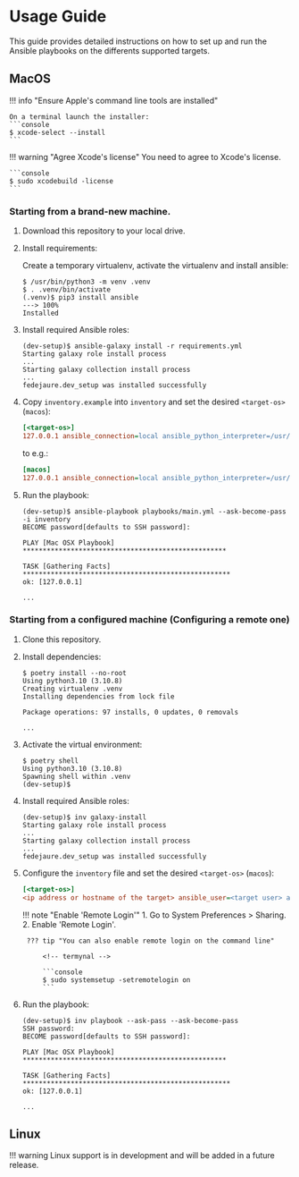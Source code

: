 # Usage Guide

This guide provides detailed instructions on how to set up and run the Ansible playbooks on
the differents supported targets.

## MacOS

!!! info "Ensure Apple's command line tools are installed"

    On a terminal launch the installer:
    ```console
    $ xcode-select --install
    ```

!!! warning "Agree Xcode's license"
    You need to agree to Xcode's license.

    ```console
    $ sudo xcodebuild -license
    ```

### Starting from a brand-new machine.

1. Download this repository to your local drive.

3. Install requirements:

    Create a temporary virtualenv, activate the virtualenv and install ansible:

    <!-- termynal -->

    ```console
    $ /usr/bin/python3 -m venv .venv
    $ . .venv/bin/activate
    (.venv)$ pip3 install ansible
    ---> 100%
    Installed
    ```

4. Install required Ansible roles:

    <!-- termynal -->

    ```console
    (dev-setup)$ ansible-galaxy install -r requirements.yml
    Starting galaxy role install process
    ...
    Starting galaxy collection install process
    ...
    fedejaure.dev_setup was installed successfully
    ```

5. Copy `inventory.example` into `inventory` and set the desired `<target-os>` (`macos`):

    ```ini
    [<target-os>]
    127.0.0.1 ansible_connection=local ansible_python_interpreter=/usr/bin/python3
    ```

    to e.g.:

    ```ini
    [macos]
    127.0.0.1 ansible_connection=local ansible_python_interpreter=/usr/bin/python3
    ```

6. Run the playbook:

    <!-- termynal -->

    ```console
    (dev-setup)$ ansible-playbook playbooks/main.yml --ask-become-pass -i inventory
    BECOME password[defaults to SSH password]:

    PLAY [Mac OSX Playbook] ***************************************************

    TASK [Gathering Facts] ****************************************************
    ok: [127.0.0.1]

    ...
    ```

### Starting from a configured machine (Configuring a remote one)

1. Clone this repository.

2. Install dependencies:

    <!-- termynal -->

    ```console
    $ poetry install --no-root
    Using python3.10 (3.10.8)
    Creating virtualenv .venv
    Installing dependencies from lock file

    Package operations: 97 installs, 0 updates, 0 removals

    ...
    ```

3. Activate the virtual environment:

    <!-- termynal -->

    ```console
    $ poetry shell
    Using python3.10 (3.10.8)
    Spawning shell within .venv
    (dev-setup)$
    ```

4. Install required Ansible roles:

    <!-- termynal -->

    ```console
    (dev-setup)$ inv galaxy-install
    Starting galaxy role install process
    ...
    Starting galaxy collection install process
    ...
    fedejaure.dev_setup was installed successfully
    ```

5. Configure the `inventory` file and set the desired `<target-os>` (`macos`):

    ```ini
    [<target-os>]
    <ip address or hostname of the target> ansible_user=<target user> ansible_python_interpreter=/usr/bin/python3
    ```

    !!! note "Enable 'Remote Login'"
        1. Go to System Preferences > Sharing.
        2. Enable 'Remote Login'.

        ??? tip "You can also enable remote login on the command line"

            <!-- termynal -->

            ```console
            $ sudo systemsetup -setremotelogin on
            ```

6. Run the playbook:

    <!-- termynal -->

    ```console
    (dev-setup)$ inv playbook --ask-pass --ask-become-pass
    SSH password:
    BECOME password[defaults to SSH password]:

    PLAY [Mac OSX Playbook] ***************************************************

    TASK [Gathering Facts] ****************************************************
    ok: [127.0.0.1]

    ...
    ```

## Linux

!!! warning
    Linux support is in development and will be added in a future release.
